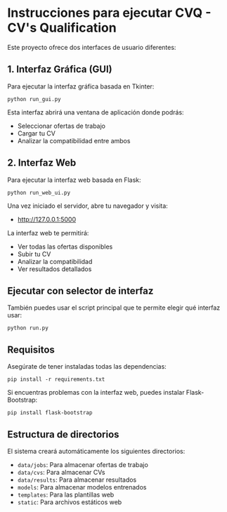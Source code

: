 # Instrucciones para ejecutar CVQ - CV's Qualification

Este proyecto ofrece dos interfaces de usuario diferentes:

## 1. Interfaz Gráfica (GUI)

Para ejecutar la interfaz gráfica basada en Tkinter:

```
python run_gui.py
```

Esta interfaz abrirá una ventana de aplicación donde podrás:
- Seleccionar ofertas de trabajo
- Cargar tu CV
- Analizar la compatibilidad entre ambos

## 2. Interfaz Web

Para ejecutar la interfaz web basada en Flask:

```
python run_web_ui.py
```

Una vez iniciado el servidor, abre tu navegador y visita:
- http://127.0.0.1:5000

La interfaz web te permitirá:
- Ver todas las ofertas disponibles
- Subir tu CV
- Analizar la compatibilidad
- Ver resultados detallados

## Ejecutar con selector de interfaz

También puedes usar el script principal que te permite elegir qué interfaz usar:

```
python run.py
```

## Requisitos

Asegúrate de tener instaladas todas las dependencias:

```
pip install -r requirements.txt
```

Si encuentras problemas con la interfaz web, puedes instalar Flask-Bootstrap:

```
pip install flask-bootstrap
```

## Estructura de directorios

El sistema creará automáticamente los siguientes directorios:
- `data/jobs`: Para almacenar ofertas de trabajo
- `data/cvs`: Para almacenar CVs
- `data/results`: Para almacenar resultados
- `models`: Para almacenar modelos entrenados
- `templates`: Para las plantillas web
- `static`: Para archivos estáticos web
